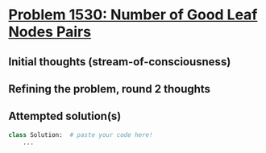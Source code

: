 # [Problem 1530: Number of Good Leaf Nodes Pairs](https://leetcode.com/problems/number-of-good-leaf-nodes-pairs/description/?envType=daily-question)

## Initial thoughts (stream-of-consciousness)

## Refining the problem, round 2 thoughts

## Attempted solution(s)
```python
class Solution:  # paste your code here!
    ...
```
